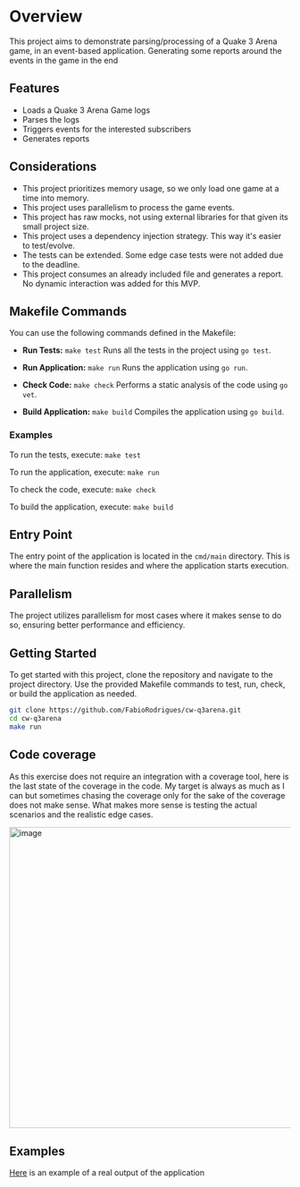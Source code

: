 # Overview

This project aims to demonstrate parsing/processing of a Quake 3 Arena game, in an event-based application. Generating some reports 
around the events in the game in the end

## Features
- Loads a Quake 3 Arena Game logs
- Parses the logs
- Triggers events for the interested subscribers
- Generates reports

## Considerations
- This project prioritizes memory usage, so we only load one game at a time into memory.
- This project uses parallelism to process the game events.
- This project has raw mocks, not using external libraries for that given its small project size.
- This project uses a dependency injection strategy. This way it's easier to test/evolve.
- The tests can be extended. Some edge case tests were not added due to the deadline.
- This project consumes an already included file and generates a report. No dynamic interaction was added for this MVP.


## Makefile Commands

You can use the following commands defined in the Makefile:

- **Run Tests:**
  `make test`
  Runs all the tests in the project using `go test`.

- **Run Application:**
  `make run`
  Runs the application using `go run`.

- **Check Code:**
  `make check`
  Performs a static analysis of the code using `go vet`.

- **Build Application:**
  `make build`
  Compiles the application using `go build`.

### Examples

To run the tests, execute:
`make test`

To run the application, execute:
`make run`

To check the code, execute:
`make check`

To build the application, execute:
`make build`

## Entry Point

The entry point of the application is located in the `cmd/main` directory. This is where the main function resides and where the application starts execution.

## Parallelism

The project utilizes parallelism for most cases where it makes sense to do so, ensuring better performance and efficiency.

## Getting Started

To get started with this project, clone the repository and navigate to the project directory. Use the provided Makefile commands to test, run, check, or build the application as needed.

```sh
git clone https://github.com/FabioRodrigues/cw-q3arena.git
cd cw-q3arena
make run
```

## Code coverage
As this exercise does not require an integration with a coverage tool, here is the last state of the coverage in the code.
My target is always as much as I can but sometimes chasing the coverage only for the sake of the coverage does not make sense.
What makes more sense is testing the actual scenarios and the realistic edge cases.

<img width="538" alt="image" src="https://github.com/user-attachments/assets/af9f8218-a03b-4fa7-bfb2-24d23da7001e">


## Examples
[Here](https://gist.github.com/FabioRodrigues/34effb4931ce73eb7c2bcb8dae9cae3a) is an example of a real output of the application
